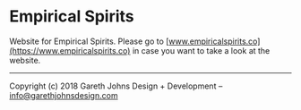 # Empirical Spirits

Website for Empirical Spirits. Please go to [www.empiricalspirits.co](https://www.empiricalspirits.co) in case you want to take a look at the website.

* * *

Copyright (c) 2018 Gareth Johns Design + Development – info@garethjohnsdesign.com